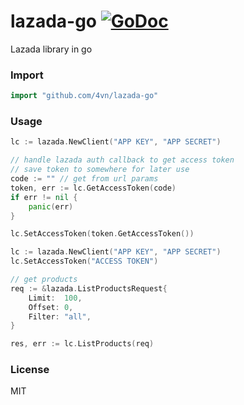# lazada-go [![GoDoc](https://godoc.org/github.com/4vn/lazada-go?status.svg)](https://pkg.go.dev/github.com/4vn/lazada-go)

Lazada library in go

### Import

``` go
import "github.com/4vn/lazada-go"
```

### Usage

``` go
lc := lazada.NewClient("APP KEY", "APP SECRET")

// handle lazada auth callback to get access token
// save token to somewhere for later use
code := "" // get from url params
token, err := lc.GetAccessToken(code)
if err != nil {
	panic(err)
}

lc.SetAccessToken(token.GetAccessToken())
```

``` go
lc := lazada.NewClient("APP KEY", "APP SECRET")
lc.SetAccessToken("ACCESS TOKEN")

// get products
req := &lazada.ListProductsRequest{
	Limit:  100,
	Offset: 0,
	Filter: "all",
}

res, err := lc.ListProducts(req)
```

### License

MIT
